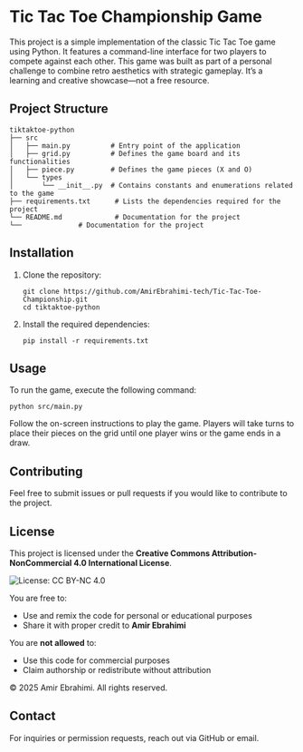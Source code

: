 # Tic Tac Toe Championship Game

This project is a simple implementation of the classic Tic Tac Toe game using Python. It features a command-line interface for two players to compete against each other.
This game was built as part of a personal challenge to combine retro aesthetics with strategic gameplay. It’s a learning and creative showcase—not a free resource.

## Project Structure

```
tiktaktoe-python
├── src
│   ├── main.py          # Entry point of the application
│   ├── grid.py          # Defines the game board and its functionalities
│   ├── piece.py         # Defines the game pieces (X and O)
│   └── types
│       └── __init__.py  # Contains constants and enumerations related to the game
├── requirements.txt      # Lists the dependencies required for the project
└── README.md             # Documentation for the project
└──              # Documentation for the project
```

## Installation

1. Clone the repository:
   ```
   git clone https://github.com/AmirEbrahimi-tech/Tic-Tac-Toe-Championship.git
   cd tiktaktoe-python
   ```

2. Install the required dependencies:
   ```
   pip install -r requirements.txt
   ```

## Usage

To run the game, execute the following command:
```
python src/main.py
```

Follow the on-screen instructions to play the game. Players will take turns to place their pieces on the grid until one player wins or the game ends in a draw.

## Contributing

Feel free to submit issues or pull requests if you would like to contribute to the project.

## License

This project is licensed under the **Creative Commons Attribution-NonCommercial 4.0 International License**.

![License: CC BY-NC 4.0](https://img.shields.io/badge/License-CC%20BY--NC%204.0-lightgrey.svg)


You are free to:
- Use and remix the code for personal or educational purposes
- Share it with proper credit to **Amir Ebrahimi**

You are **not allowed** to:
- Use this code for commercial purposes
- Claim authorship or redistribute without attribution

© 2025 Amir Ebrahimi. All rights reserved.

## Contact

For inquiries or permission requests, reach out via GitHub or email.